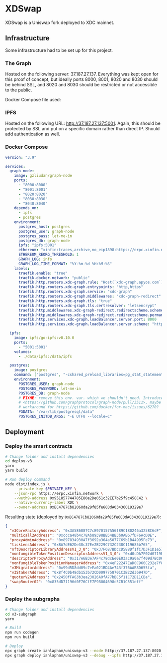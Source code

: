# XDSwap

XDSwap is a Uniswap fork deployed to XDC mainnet.

## Infrastructure

Some infrastructure had to be set up for this project.

### The Graph

Hosted on the following server: 37.187.27.137. Everything was kept open for this proof of concept, but ideally ports 8000, 8001, 8020 and 8030 should be behind SSL, and 8020 and 8030 should be restricted or not accessible to the public.

Docker Compose file used:

### IPFS

Hosted on the following URL: http://37.187.27.137:5001. Again, this should be protected by SSL and put on a specific domain rather than direct IP. Should add authentication as well.

### Docker Compose

```yaml
version: "3.9"

services:
  graph-node:
    image: gzliudan/graph-node
    ports:
      - "8000:8000"
      - "8001:8001"
      - "8020:8020"
      - "8030:8030"
      - "8040:8040"
    depends_on:
      - ipfs
      - postgres
    environment:
      postgres_host: postgres
      postgres_user: graph-node
      postgres_pass: let-me-in
      postgres_db: graph-node
      ipfs: "ipfs:5001"
      ethereum: "xinfin:traces,archive,no_eip1898:https://erpc.xinfin.network"
      ETHEREUM_REORG_THRESHOLD: 1
      GRAPH_LOG: info
      GRAPH_LOG_TIME_FORMAT: "%Y-%m-%d %H:%M:%S"
    labels:
      traefik.enable: "true"
      traefik.docker.network: "public"
      traefik.http.routers.xdc-graph.rule: "Host(`xdc-graph.apyos.com`)"
      traefik.http.routers.xdc-graph.entrypoints: "http,https"
      traefik.http.routers.xdc-graph.service: "xdc-graph"
      traefik.http.routers.xdc-graph.middlewares: "xdc-graph-redirect"
      traefik.http.routers.xdc-graph.tls: "true"
      traefik.http.routers.xdc-graph.tls.certresolver: "letsencrypt"
      traefik.http.middlewares.xdc-graph-redirect.redirectscheme.scheme: "https"
      traefik.http.middlewares.xdc-graph-redirect.redirectscheme.permanent: "true"
      traefik.http.services.xdc-graph.loadBalancer.server.port: 8000
      traefik.http.services.xdc-graph.loadBalancer.server.scheme: "http"

  ipfs:
    image: ipfs/go-ipfs:v0.10.0
    ports:
      - "5001:5001"
    volumes:
      - ./data/ipfs:/data/ipfs

  postgres:
    image: postgres
    command: ["postgres", "-cshared_preload_libraries=pg_stat_statements"]
    environment:
      POSTGRES_USER: graph-node
      POSTGRES_PASSWORD: let-me-in
      POSTGRES_DB: graph-node
      # FIXME: remove this env. var. which we shouldn't need. Introduced by
      # <https://github.com/graphprotocol/graph-node/pull/3511>, maybe as a
      # workaround for https://github.com/docker/for-mac/issues/6270?
      PGDATA: "/var/lib/postgresql/data"
      POSTGRES_INITDB_ARGS: "-E UTF8 --locale=C"
```

## Deployment

### Deploy the smart contracts

```bash
# Change folder and install dependencies
cd deploy-v3
yarn
yarn build

# Run deploy command
node dist/index.js \
    --private-key $PRIVATE_KEY \
    --json-rpc https://erpc.xinfin.network \
    --weth9-address 0x951857744785E80e2De051c32EE7b25f9c458C42 \
    --native-currency-label XDC \
    --owner-address 0xBC4787Cb82060da29f85fe6C0dA03436019329e7
```

Resulting state (deployed by `0xBC4787Cb82060da29f85fe6C0dA03436019329e7`):

```json
{
  "v3CoreFactoryAddress": "0x3A586887C7cE970157A56f89C180246a3258C6dF",
  "multicall2Address": "0xccca48b4c78Ab89398BB54BB3b0AB67fDF6AcD0E",
  "proxyAdminAddress": "0x897834930A7f3692a364a5077C69b1B44995Fe73",
  "tickLensAddress": "0xBA7dE62De38c37Ee2B229C732C238C119685b765",
  "nftDescriptorLibraryAddressV1_3_0": "0x37F687BDccD588Df1fC7D3F1D1e573F315ecC782",
  "nonfungibleTokenPositionDescriptorAddressV1_3_0": "0xd0cDA7F02d0719B9819098Db05ec3901a00A5083",
  "descriptorProxyAddress": "0x317e6B3e7AF4c78dcEe0E03ac9a0a7f409d7BC06",
  "nonfungibleTokenPositionManagerAddress": "0x4eF22247EaD0C966C232e7f8F45057A9540ad7F4",
  "v3MigratorAddress": "0x99d5D8dd09c7eEa021BD4Ae743f376AAB3D655fa",
  "v3StakerAddress": "0x8f4C0b48db153b72CD0097758701C3B22d36947D",
  "quoterV2Address": "0x2450fFA63b3ea23026A0fA77bBC5f11C72D11CBa",
  "swapRouter02": "0x835dD71196d0F76CfE7F9B004698c5CB1C551eff"
}
```

### Deploy the subgraphs

```bash
# Change folder and install dependencies
cd v3-subgraph
yarn

# Build
npm run codegen
npm run build

# Deploy
npx graph create ianlapham/uniswap-v3 --node http://37.187.27.137:8020
npx graph deploy ianlapham/uniswap-v3 --debug --ipfs http://37.187.27.137:5001 --node http://37.187.27.137:8020
```
